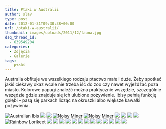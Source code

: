 ```yaml
---
title: Ptaki w Australii
author: slav
type: post
date: 2012-01-31T09:30:38+00:00
url: /ptaki-w-australii/
thumbnail: images/uploads/2011/12/fauna.jpg
dsq_thread_id:
  - 639549204
categories:
  - Zdjęcia
  - Galerie
tags:
  - ptaki
---
```

Australia obfituje we wszelkiego rodzaju ptactwo małe i duże. Żeby spotkać jakiś ciekawy okaz wcale nie trzeba iść do zoo czy nawet wyjeżdżać poza miasto. Kolorowe papugi znaleźć można praktycznie wszędzie, szczególnie wszędzie gdzie znajduje się ich ulubione pożywienie. Ibisy pełnią funkcję gołębi &#8211; pasą się parkach licząc na okruszki albo większe kawałki pożywienia.

<!--more-->

  
![Australian Ibis](images/uploads/2012/01/DSC03858.webp)
![](images/uploads/2012/01/DSC03876.webp)
![](images/uploads/2012/01/DSC03880.webp)
![Noisy Miner](images/uploads/2012/01/DSC03862.webp)
![Noisy Miner](images/uploads/2012/01/DSC03875.webp)
![](images/uploads/2012/01/DSC03882.webp)
![](images/uploads/2012/01/DSC03903.webp)
![](images/uploads/2012/01/DSC03915.webp)
![](images/uploads/2012/01/DSC03917.webp)
![Rainbow Lorikeet](images/uploads/2012/01/DSC03921.jpeg)
![](images/uploads/2012/01/DSC03924.webp)
![](images/uploads/2012/01/DSC03925_.webp)
![](images/uploads/2012/01/DSC03980.webp)
![](images/uploads/2012/01/DSC03985.webp)
![](images/uploads/2012/01/DSC03990.webp)
![](images/uploads/2012/01/DSC04303.webp)
![](images/uploads/2012/01/DSC04304.webp)
![](images/uploads/2012/01/DSC04353.jpg)
![](images/uploads/2012/01/DSC04355.webp)
![](images/uploads/2012/01/DSC04302.webp)
![](images/uploads/2012/01/DSC04357.webp)
![](images/uploads/2012/01/DSC03921_.jpg)
![](images/uploads/2012/01/IMG_0445.webp) 

 [1]: https://lh3.googleusercontent.com/-3vYlQiVbm58/TxuR1MwTzSI/AAAAAAAAD2M/5mViw1Rapt8/s800/DSC03858.webp.jpg "DSC03858.webp"
 [2]: https://lh5.googleusercontent.com/-hbkWT-ZJQdc/TxuR1MuZnqI/AAAAAAAAD2I/gvoX8B3CxjQ/s800/DSC03862.webp.jpg "DSC03862.webp"
 [3]: https://lh3.googleusercontent.com/-pkZqM9Zd9es/TxuR2ZIuNPI/AAAAAAAAD2U/EZOdkQWyGA4/s800/DSC03875.webp.jpg "DSC03875.webp"
 [4]: https://lh5.googleusercontent.com/-c5v2GODDYKA/TxuR3hFjcaI/AAAAAAAAD2g/RvKZ5QoO5sY/s800/DSC03876.webp.jpg "DSC03876.webp"
 [5]: https://lh5.googleusercontent.com/-WPcpinph3H0/TxuR5OZlknI/AAAAAAAAD2o/qIe77Kfe86E/s800/DSC03879.webp.jpg "DSC03879.webp"
 [6]: https://lh5.googleusercontent.com/-maeDoOL60Ds/TxuR5eTQirI/AAAAAAAAD2s/hQyMli8lkPQ/s800/DSC03880.webp.jpg "DSC03880.webp"
 [7]: https://lh5.googleusercontent.com/-nKkdnxyC-go/TxuR59j6PrI/AAAAAAAAD2w/iknJeh-Hpcw/s800/DSC03882.webp.jpg "DSC03882.webp"
 [8]: https://lh6.googleusercontent.com/-6jxNUSb0P8g/TxuR6n-AAAI/AAAAAAAAD28/T4jNc5kPiw8/s800/DSC03903.webp.jpg "DSC03903.webp"
 [9]: https://lh5.googleusercontent.com/-wIUn4rVDcP8/TxuR7LEZo7I/AAAAAAAAD3E/8zyh_nxhpUk/s800/DSC03915.webp.jpg "DSC03915.webp"
 [10]: https://lh4.googleusercontent.com/-gnySu-xRuf4/TxuR7Ikkm4I/AAAAAAAAD3A/6zfj0-Duf2Y/s800/DSC03917.webp.jpg "DSC03917.webp"
 [11]: https://lh6.googleusercontent.com/-U96K12Ef8dM/TxuR951j7hI/AAAAAAAAD3k/rRmyLRmk5FM/s800/DSC03924.webp.jpg "DSC03924.webp"
 [12]: https://lh4.googleusercontent.com/-e-SgKXRs6os/TxuR8209WFI/AAAAAAAAD3g/Xw03Wi9-_ZA/s800/DSC03925_.webp.jpg "DSC03925_.webp"
 [13]: https://lh6.googleusercontent.com/-N7PHnEileFo/TxuR9SXxDuI/AAAAAAAAD3o/_aeplnLLhCg/s800/DSC03925.webp.jpg "DSC03925.webp"
 [14]: https://lh6.googleusercontent.com/-eNBs6j55MnE/TxuSA-Gv1RI/AAAAAAAAD4A/BI-qZgNYaBk/s800/DSC03980.webp.jpg "DSC03980.webp"
 [15]: https://lh6.googleusercontent.com/-Ko_czms1JKU/TxuR_ZMNSdI/AAAAAAAAD34/Alup2f7-3w0/s800/DSC03985.webp.jpg "DSC03985.webp"
 [16]: https://lh6.googleusercontent.com/-cwtJ7_8QVjw/TxuSBS7NBZI/AAAAAAAAD4E/UFt7CUJdask/s800/DSC03990.webp.jpg "DSC03990.webp"
 [17]: https://lh4.googleusercontent.com/-9jWIrfh8JYc/TxuSCAeAReI/AAAAAAAAD4Q/1CmCO0T95yA/s800/DSC04303.webp.jpg "DSC04303.webp"
 [18]: https://lh3.googleusercontent.com/-EANvgnysd20/TxuSCos1eHI/AAAAAAAAD4M/tuigYWQN-7Q/s800/DSC04304.webp.jpg "DSC04304.webp"
 [19]: https://lh4.googleusercontent.com/-3pD9yzCr5xQ/TxuSELCQx0I/AAAAAAAAD4c/tow-zf7vKjo/s800/DSC04353.webp.jpg "DSC04353.webp"
 [20]: https://lh4.googleusercontent.com/-XAK2ygQbaiw/TxuSE9Ot9JI/AAAAAAAAD4g/fiW2E65gu7U/s800/DSC04355.webp.jpg "DSC04355.webp"
 [21]: https://lh4.googleusercontent.com/--4Q_KcQNJ7E/TxupKFQkr0I/AAAAAAAAD6A/wbYMu1AgBqw/s800/DSC04302.webp.jpg "DSC04302.webp"
 [22]: https://lh3.googleusercontent.com/-o98TVC-aD_4/TxuSFbziILI/AAAAAAAAD4o/lqrp-hgLzL4/s800/DSC04357.webp.jpg "DSC04357.webp"